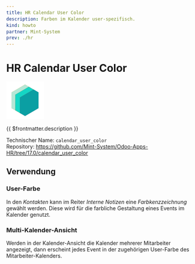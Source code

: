 ```yaml
---
title: HR Calendar User Color
description: Farben im Kalender user-spezifisch.
kind: howto
partner: Mint-System
prev: ./hr
---
```


# HR Calendar User Color

![icon_oms_box](attachments/icons_odoo_mint_system.png)

{{ $frontmatter.description }}

Technischer Name: `calendar_user_color`\
Repository: <https://github.com/Mint-System/Odoo-Apps-HR/tree/17.0/calendar_user_color>

## Verwendung

### User-Farbe
In den _Kontakten_ kann im Reiter _Interne Notizen_ eine _Farbkenzzeichnung_ gewählt werden.
Diese wird für die farbliche Gestaltung eines Events im Kalender genutzt.

### Multi-Kalender-Ansicht
Werden in der Kalender-Ansicht die Kalender mehrerer Mitarbeiter angezeigt, dann erscheint jedes Event in der zugehörigen User-Farbe des Mitarbeiter-Kalenders.



